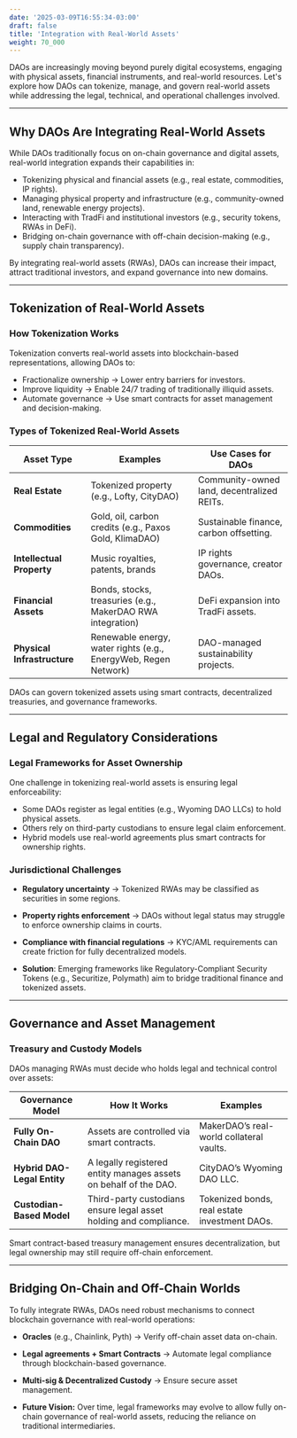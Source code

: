 ```yaml
---
date: '2025-03-09T16:55:34-03:00'
draft: false
title: 'Integration with Real-World Assets'
weight: 70_000
---
```


DAOs are increasingly moving beyond purely digital ecosystems, engaging with physical assets, financial instruments, and real-world resources. Let's explore how DAOs can tokenize, manage, and govern real-world assets while addressing the legal, technical, and operational challenges involved.  

---

## **Why DAOs Are Integrating Real-World Assets**  

While DAOs traditionally focus on on-chain governance and digital assets, real-world integration expands their capabilities in:  
- Tokenizing physical and financial assets (e.g., real estate, commodities, IP rights).  
- Managing physical property and infrastructure (e.g., community-owned land, renewable energy projects).  
- Interacting with TradFi and institutional investors (e.g., security tokens, RWAs in DeFi).  
- Bridging on-chain governance with off-chain decision-making (e.g., supply chain transparency).  

By integrating real-world assets (RWAs), DAOs can increase their impact, attract traditional investors, and expand governance into new domains.  

---

## **Tokenization of Real-World Assets**  

### **How Tokenization Works**  
Tokenization converts real-world assets into blockchain-based representations, allowing DAOs to:  
- Fractionalize ownership → Lower entry barriers for investors.  
- Improve liquidity → Enable 24/7 trading of traditionally illiquid assets.  
- Automate governance → Use smart contracts for asset management and decision-making.

### **Types of Tokenized Real-World Assets**  

| **Asset Type** | **Examples** | **Use Cases for DAOs** |
|--------------|-------------|------------------|
| **Real Estate** | Tokenized property (e.g., Lofty, CityDAO) | Community-owned land, decentralized REITs. |
| **Commodities** | Gold, oil, carbon credits (e.g., Paxos Gold, KlimaDAO) | Sustainable finance, carbon offsetting. |
| **Intellectual Property** | Music royalties, patents, brands | IP rights governance, creator DAOs. |
| **Financial Assets** | Bonds, stocks, treasuries (e.g., MakerDAO RWA integration) | DeFi expansion into TradFi assets. |
| **Physical Infrastructure** | Renewable energy, water rights (e.g., EnergyWeb, Regen Network) | DAO-managed sustainability projects. |

DAOs can govern tokenized assets using smart contracts, decentralized treasuries, and governance frameworks.  

---

## **Legal and Regulatory Considerations**  

### **Legal Frameworks for Asset Ownership**  
One challenge in tokenizing real-world assets is ensuring legal enforceability:  
- Some DAOs register as legal entities (e.g., Wyoming DAO LLCs) to hold physical assets.  
- Others rely on third-party custodians to ensure legal claim enforcement.  
- Hybrid models use real-world agreements plus smart contracts for ownership rights.  

### **Jurisdictional Challenges**  
- **Regulatory uncertainty** → Tokenized RWAs may be classified as securities in some regions.  
- **Property rights enforcement** → DAOs without legal status may struggle to enforce ownership claims in courts.  
- **Compliance with financial regulations** → KYC/AML requirements can create friction for fully decentralized models.  

- **Solution**: Emerging frameworks like Regulatory-Compliant Security Tokens (e.g., Securitize, Polymath) aim to bridge traditional finance and tokenized assets.  

---

## **Governance and Asset Management**  

### **Treasury and Custody Models**  
DAOs managing RWAs must decide who holds legal and technical control over assets:  

| **Governance Model** | **How It Works** | **Examples** |
|-------------------|---------------|-------------|
| **Fully On-Chain DAO** | Assets are controlled via smart contracts. | MakerDAO’s real-world collateral vaults. |
| **Hybrid DAO-Legal Entity** | A legally registered entity manages assets on behalf of the DAO. | CityDAO’s Wyoming DAO LLC. |
| **Custodian-Based Model** | Third-party custodians ensure legal asset holding and compliance. | Tokenized bonds, real estate investment DAOs. |

Smart contract-based treasury management ensures decentralization, but legal ownership may still require off-chain enforcement.  

---

## **Bridging On-Chain and Off-Chain Worlds**  

To fully integrate RWAs, DAOs need robust mechanisms to connect blockchain governance with real-world operations:  
- **Oracles** (e.g., Chainlink, Pyth) → Verify off-chain asset data on-chain.  
- **Legal agreements + Smart Contracts** → Automate legal compliance through blockchain-based governance.  
- **Multi-sig & Decentralized Custody** → Ensure secure asset management.  

- **Future Vision:** Over time, legal frameworks may evolve to allow fully on-chain governance of real-world assets, reducing the reliance on traditional intermediaries.  

